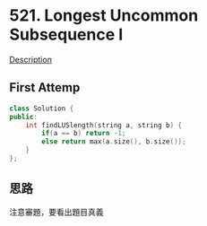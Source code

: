 # 521. Longest Uncommon Subsequence I 

[Description](https://leetcode.com/problems/longest-uncommon-subsequence-i/description/)

## First Attemp
```C++
class Solution {
public:
    int findLUSlength(string a, string b) {
        if(a == b) return -1;
        else return max(a.size(), b.size());
    }
};

```

## 思路
注意審題，要看出題目真義